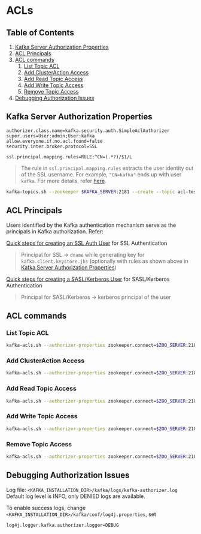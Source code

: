 # ACLs

## Table of Contents
1. [Kafka Server Authorization Properties](#kafka-server-authorization-properties)
2. [ACL Principals](#acl-principals)
2. [ACL commands](#acl-commands)
    1. [List Topic ACL](#list-topic-acl)
    2. [Add ClusterAction Access](#add-clusteraction-access)
    3. [Add Read Topic Access](#add-read-topic-access)
    4. [Add Write Topic Access](#add-write-topic-access)
    5. [Remove Topic Access](#remove-topic-access)
3. [Debugging Authorization Issues](#debugging-authorization-issues)

## Kafka Server Authorization Properties

```properties
authorizer.class.name=kafka.security.auth.SimpleAclAuthorizer
super.users=User:admin;User:kafka
allow.everyone.if.no.acl.found=false
security.inter.broker.protocol=SSL

ssl.principal.mapping.rules=RULE:^CN=(.*?)/$1/L
```

> The rule in `ssl.principal.mapping.rules` extracts the user identity out of the SSL username. For example, `"CN=kafka"` ends up with user `kafka`. For more details, refer [here](https://kafka.apache.org/documentation/#security_authz_ssl).

```bash
kafka-topics.sh --zookeeper $KAFKA_SERVER:2181 --create --topic acl-test --replication-factor 1 --partitions 1
```

## ACL Principals
Users identified by the Kafka authentication mechanism serve as the principals in Kafka authorization. Refer:

[Quick steps for creating an SSL Auth User](https://github.com/krunalvora/apachekafka101/kafka-security/ssl#quick-steps-for-creating-an-ssl-auth-user) for SSL Authentication 

> Principal for SSL -> `dname` while generating key for `kafka.client.keystore.jks` (optionally with rules as shown above in [Kafka Server Authorization Properties](#kafka-server-authorization-properties)) 

[Quick steps for creating a SASL/Kerberos User](https://github.com/krunalvora/apachekafka101/kafka-security/kerberos#quick-steps-for-creating-a-saslkerberos-user) for SASL/Kerberos Authentication

> Principal for SASL/Kerberos -> kerberos principal of the user 


## ACL commands
### List Topic ACL
```bash
kafka-acls.sh --authorizer-properties zookeeper.connect=$ZOO_SERVER:2181 --list --topic acl-test
```

### Add ClusterAction Access
```bash
kafka-acls.sh --authorizer-properties zookeeper.connect=$ZOO_SERVER:2181 --add --allow-principal "User:admin" --cluster --operation ClusterAction
```

### Add Read Topic Access
```bash
kafka-acls.sh --authorizer-properties zookeeper.connect=$ZOO_SERVER:2181 add --allow-principal "User:reader" --allow-principal "User:writer" --operation Read --group=* --topic acl-test
```

### Add Write Topic Access
```bash
kafka-acls.sh --authorizer-properties zookeeper.connect=$ZOO_SERVER:2181 --add --allow-principal "User:writer" --operation Write --topic acl-test
```

### Remove Topic Access 
```bash
kafka-acls.sh --authorizer-properties zookeeper.connect=$ZOO_SERVER:2181 --remove --allow-principal "User:reader" --operation Read --topic acl-test
```

## Debugging Authorization Issues

Log file:  `<KAFKA_INSTALLATION_DIR>/kafka/logs/kafka-authorizer.log`
Default log level is INFO, only DENIED logs are available.

To enable success logs, change `<KAFKA_INSTALLATION_DIR>/kafka/conf/log4j.properties`, set
```properties
log4j.logger.kafka.authorizer.logger=DEBUG
```




